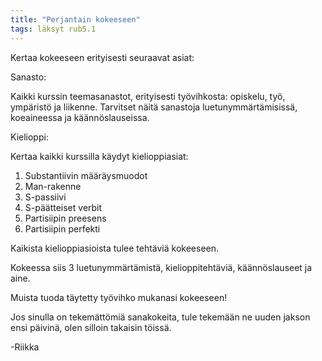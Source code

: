 ```yaml
---
title: "Perjantain kokeeseen"
tags: läksyt rub5.1
---
```


Kertaa kokeeseen erityisesti seuraavat asiat:

Sanasto:

Kaikki kurssin teemasanastot, erityisesti työvihkosta: opiskelu, työ, ympäristö ja liikenne. Tarvitset näitä sanastoja luetunymmärtämisissä, koeaineessa ja käännöslauseissa.

Kielioppi:

Kertaa kaikki kurssilla käydyt kielioppiasiat:

1. Substantiivin määräysmuodot
2. Man-rakenne
3. S-passiivi
4. S-päätteiset verbit
5. Partisiipin preesens
6. Partisiipin perfekti


Kaikista kielioppiasioista tulee tehtäviä kokeeseen.

Kokeessa siis 3 luetunymmärtämistä, kielioppitehtäviä, käännöslauseet ja aine.

Muista tuoda täytetty työvihko mukanasi kokeeseen!

Jos sinulla on tekemättömiä sanakokeita, tule tekemään ne uuden jakson ensi päivinä, olen silloin takaisin töissä.

-Riikka

